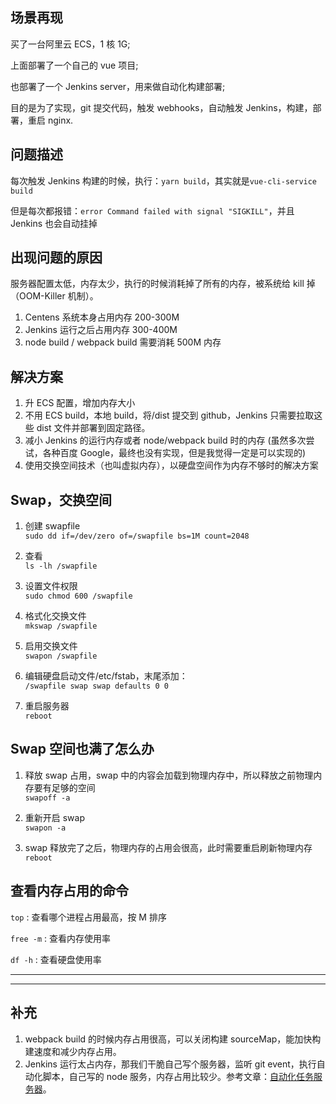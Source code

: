 ## 场景再现

买了一台阿里云 ECS，1 核 1G;

上面部署了一个自己的 vue 项目;

也部署了一个 Jenkins server，用来做自动化构建部署;

目的是为了实现，git 提交代码，触发 webhooks，自动触发 Jenkins，构建，部署，重启 nginx.

## 问题描述

每次触发 Jenkins 构建的时候，执行：`yarn build`，其实就是`vue-cli-service build`

但是每次都报错：`error Command failed with signal "SIGKILL"`，并且 Jenkins 也会自动挂掉

## 出现问题的原因

服务器配置太低，内存太少，执行的时候消耗掉了所有的内存，被系统给 kill 掉（OOM-Killer 机制）。

1. Centens 系统本身占用内存 200-300M
2. Jenkins 运行之后占用内存 300-400M
3. node build / webpack build 需要消耗 500M 内存

## 解决方案

1. 升 ECS 配置，增加内存大小
2. 不用 ECS build，本地 build，将/dist 提交到 github，Jenkins 只需要拉取这些 dist 文件并部署到固定路径。
3. 减小 Jenkins 的运行内存或者 node/webpack build 时的内存 (虽然多次尝试，各种百度 Google，最终也没有实现，但是我觉得一定是可以实现的)
4. 使用交换空间技术（也叫虚拟内存），以硬盘空间作为内存不够时的解决方案

## Swap，交换空间

1. 创建 swapfile  
   `sudo dd if=/dev/zero of=/swapfile bs=1M count=2048`

2. 查看  
   `ls -lh /swapfile`

3. 设置文件权限  
   `sudo chmod 600 /swapfile`

4. 格式化交换文件  
   `mkswap /swapfile`

5. 启用交换文件  
   `swapon /swapfile`

6. 编辑硬盘启动文件/etc/fstab，末尾添加：  
   `/swapfile swap swap defaults 0 0`

7. 重启服务器  
   `reboot`

## Swap 空间也满了怎么办

1. 释放 swap 占用，swap 中的内容会加载到物理内存中，所以释放之前物理内存要有足够的空间  
   `swapoff -a`

2. 重新开启 swap  
   `swapon -a`

3. swap 释放完了之后，物理内存的占用会很高，此时需要重启刷新物理内存  
   `reboot`

## 查看内存占用的命令

`top` : 查看哪个进程占用最高，按 M 排序

`free -m` : 查看内存使用率

`df -h` : 查看硬盘使用率

---

---

## 补充

1. webpack build 的时候内存占用很高，可以关闭构建 sourceMap，能加快构建速度和减少内存占用。
2. Jenkins 运行太占内存，那我们干脆自己写个服务器，监听 git event，执行自动化脚本，自己写的 node 服务，内存占用比较少。参考文章：[自动化任务服务器](https://lishuxue.site/blog/5e04da02886d5160c5e906bc)。
